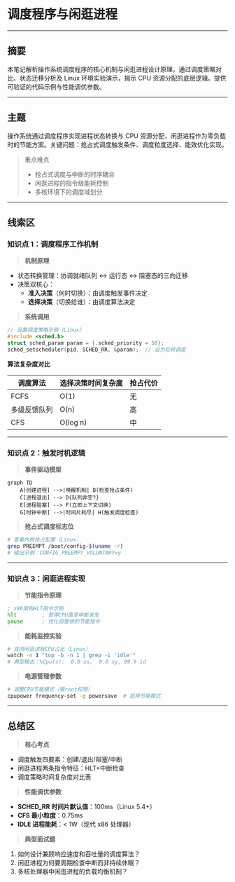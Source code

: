 # 调度程序与闲逛进程

---

## 摘要

本笔记解析操作系统调度程序的核心机制与闲逛进程设计原理，通过调度策略对比、状态迁移分析及 Linux 环境实验演示，揭示 CPU 资源分配的底层逻辑。提供可验证的代码示例与性能调优参数。

---

## 主题

操作系统通过调度程序实现进程状态转换与 CPU 资源分配，闲逛进程作为零负载时的节能方案。关键问题：抢占式调度触发条件、调度粒度选择、能效优化实现。

> 重点难点
>
> - 抢占式调度与中断的时序耦合
> - 闲逛进程的指令级能耗控制
> - 多核环境下的调度域划分

---

## 线索区

### 知识点 1：调度程序工作机制

> **机制原理**

- 状态转换管理：协调就绪队列 ↔ 运行态 ↔ 阻塞态的三向迁移
- 决策双核心：
  - **准入决策**（何时切换）：由调度触发事件决定
  - **选择决策**（切换给谁）：由调度算法决定

> **系统调用**

```c
// 设置调度策略示例（Linux）
#include <sched.h>
struct sched_param param = {.sched_priority = 50};
sched_setscheduler(pid, SCHED_RR, &param);  // 设为轮转调度
```

**算法复杂度对比**  

| 调度算法 | 选择决策时间复杂度 | 抢占代价 |  
|----------|---------------------|----------|  
| FCFS | O(1) | 无 |  
| 多级反馈队列 | O(n) | 高 |  
| CFS | O(log n) | 中 |

---

### 知识点 2：触发时机逻辑

> **事件驱动模型**

```mermaid
graph TD
    A[创建进程] -->|唤醒机制| B(检查抢占条件)
    C[进程退出] --> D{队列非空?}
    E[进程阻塞] --> F(立即上下文切换)
    G[时钟中断] -->|时间片耗尽| H(触发调度检查)
```

> **抢占式调度标志位**

```bash
# 查看内核抢占配置（Linux）
grep PREEMPT /boot/config-$(uname -r)
# 输出示例：CONFIG_PREEMPT_VOLUNTARY=y
```

---

### 知识点 3：闲逛进程实现

> **节能指令原理**

```asm
; x86架构HLT指令示例
hlt        ; 暂停CPU直至中断发生
pause      ; 优化自旋锁的节能指令
```

> **能耗监控实验**

```bash
# 观测闲逛进程CPU占比（Linux）
watch -n 1 "top -b -n 1 | grep -i 'idle'"
# 典型输出：%Cpu(s):  0.0 us,  0.0 sy, 99.9 id
```

> **电源管理参数**

```bash
# 调整CPU节能模式（需root权限）
cpupower frequency-set -g powersave  # 启用节能模式
```

---

## 总结区

> **核心考点**

- 调度触发四要素：创建/退出/阻塞/中断
- 闲逛进程两条指令特征：HLT+中断检查
- 调度策略时间复杂度对比表

> **性能调优参数**

- **SCHED_RR 时间片默认值**：100ms（Linux 5.4+）
- **CFS 最小粒度**：0.75ms
- **IDLE 进程能耗**：< 1W（现代 x86 处理器）

> **典型面试题**

1. 如何设计兼顾响应速度和吞吐量的调度算法？
2. 闲逛进程为何要周期检查中断而非持续休眠？
3. 多核处理器中闲逛进程的负载均衡机制？
